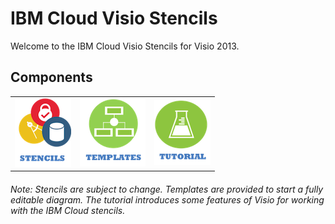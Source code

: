 # IBM Cloud Visio Stencils

Welcome to the IBM Cloud Visio Stencils for Visio 2013.  

## Components

| | | |
| :--: | :---: | :---: |
| [![Stencils](/images/stencils_icon.png)](/components/stencils.md) | [![Templates](/images/templates_icon.png)](/components/templates.md) | [![Tutorial](/images/tutorial_icon.png)](/components/tutorial.md) | 

###### Note: Stencils are subject to change.  Templates are provided to start a fully editable diagram.  The tutorial introduces some features of Visio for working with the IBM Cloud stencils.

